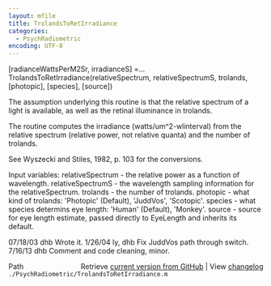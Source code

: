 ```yaml
---
layout: mfile
title: TrolandsToRetIrradiance
categories:
  - PsychRadiometric
encoding: UTF-8
---
```


[radianceWattsPerM2Sr, irradianceS] =...
    TrolandsToRetIrradiance(relativeSpectrum, relativeSpectrumS, trolands, [photopic], [species], [source])

The assumption underlying this routine is that the relative spectrum of a light
is available, as well as the retinal illuminance in trolands.

The routine computes the irradiance (watts/um^2-wlinterval) from the relative spectrum
(relative power, not relative quanta) and the number of trolands.

See Wyszecki and Stiles, 1982, p. 103 for the conversions.

Input variables: relativeSpectrum - the relative power as a function of wavelength.
                 relativeSpectrumS - the wavelength sampling information for the relativeSpectrum.
                 trolands - the number of trolands.
                 photopic - what kind of trolands: 'Photopic' (Default), 'JuddVos', 'Scotopic'.
                 species - what species determins eye length: 'Human' (Default), 'Monkey'.
                 source - source for eye length estimate, passed directly to EyeLength and inherits its default.

07/18/03  dhb         Wrote it.
1/26/04   ly, dhb     Fix JuddVos path through switch.
7/16/13   dhb         Comment and code cleaning, minor.


<div class="code_header" style="text-align:right;">
  <span style="float:left;">Path&nbsp;&nbsp;</span> <span class="counter">Retrieve <a href=
  "https://raw.github.com/Psychtoolbox-3/Psychtoolbox-3/beta/./PsychRadiometric/TrolandsToRetIrradiance.m">current version from GitHub</a> | View <a href=
  "https://github.com/Psychtoolbox-3/Psychtoolbox-3/commits/beta/./PsychRadiometric/TrolandsToRetIrradiance.m">changelog</a></span>
</div>
<div class="code">
  <code>./PsychRadiometric/TrolandsToRetIrradiance.m</code>
</div>
